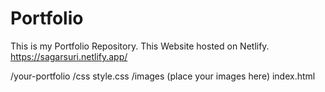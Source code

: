 # Portfolio
This is my Portfolio Repository.
This Website hosted on Netlify. https://sagarsuri.netlify.app/

/your-portfolio
  /css
    style.css
  /images
    (place your images here)
  index.html
